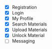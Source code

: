 - [x] Registration
- [x] Login
- [x] My Profile
- [x] Search Materials
- [x] Upload Materials 
- [x] Unlock Material
- [ ] Messaging